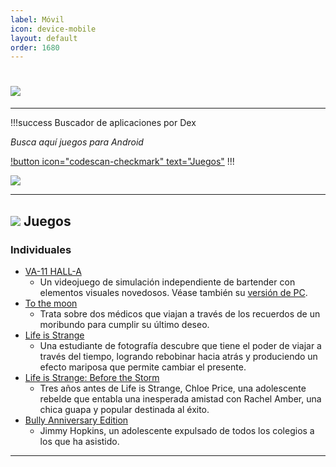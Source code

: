```yaml
---
label: Móvil
icon: device-mobile
layout: default
order: 1680
---
```


# ![](https://i.postimg.cc/Dz89tT8y/movil.png)

---


!!!success Buscador de aplicaciones por Dex

*Busca aquí juegos para Android*

[!button icon="codescan-checkmark" text="Juegos"](https://cse.google.com/cse?cx=660831ba151944e87)
!!!

![](https://i.postimg.cc/J0GrQ4FN/JUEGOSJUEGOS.png)


---


## ![](https://i.postimg.cc/fyHqs50r/Proyecto-nuevo-2.png) Juegos


### **Individuales**


- [VA-11 HALL-A](https://www.mediafire.com/download/m0h0pmmolh5iun4) 
    - Un videojuego de simulación independiente de bartender con elementos visuales novedosos. Véase también su [versión de PC](https://lcdh.tech/escritorio/e-juegos/#individuales).
- [To the moon](https://www.mediafire.com/file/3lit8u9uw1278yl/To_the_moon.zip/file) 
    - Trata sobre dos médicos que viajan a través de los recuerdos de un moribundo para cumplir su último deseo.
- [Life is Strange](https://www.mediafire.com/file/b4eha3bnbb2m1xm/Life_Is_Strange_%28Android_Full%29.zip/file) 
    - Una estudiante de fotografía descubre que tiene el poder de viajar a través del tiempo, logrando rebobinar hacia atrás y produciendo un efecto mariposa que permite cambiar el presente.
- [Life is Strange: Before the Storm](https://www.mediafire.com/file/g3xpy66t2bl8n4j/Life_Is_Strange_Before_The_Storm_%28Android_Full%29.zip/file) 
    - Tres años antes de Life is Strange, Chloe Price, una adolescente rebelde que entabla una inesperada amistad con Rachel Amber, una chica guapa y popular destinada al éxito.
- [Bully Anniversary Edition](https://www.mediafire.com/file/0j2hmyq7hgb2uqn/Bully_Anniversary_Edition_2022.zip/file) 
    - Jimmy Hopkins, un adolescente expulsado de todos los colegios a los que ha asistido.


---
